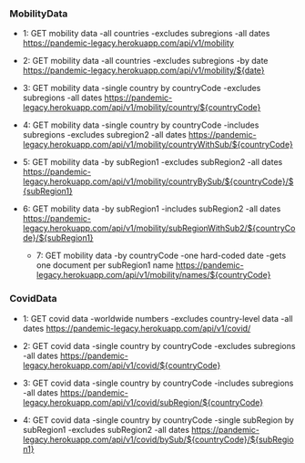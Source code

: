 ### MobilityData
  * 1: GET mobility data
        -all countries
        -excludes subregions
        -all dates
    https://pandemic-legacy.herokuapp.com/api/v1/mobility

  * 2: GET mobility data
        -all countries
        -excludes subregions
        -by date
    https://pandemic-legacy.herokuapp.com/api/v1/mobility/${date}

  * 3: GET mobility data
        -single country by countryCode
        -excludes subregions
        -all dates
    https://pandemic-legacy.herokuapp.com/api/v1/mobility/country/${countryCode}

  * 4: GET mobility data
        -single country by countryCode
        -includes subregions
        -excludes subregion2
        -all dates
    https://pandemic-legacy.herokuapp.com/api/v1/mobility/countryWithSub/${countryCode}

  * 5: GET mobility data
        -by subRegion1
        -excludes subRegion2
        -all dates
    https://pandemic-legacy.herokuapp.com/api/v1/mobility/countryBySub/${countryCode}/${subRegion1}

  * 6: GET mobility data
        -by subRegion1
        -includes subRegion2
        -all dates
    https://pandemic-legacy.herokuapp.com/api/v1/mobility/subRegionWithSub2/${countryCode}/${subRegion1}

    * 7: GET mobility data
          -by countryCode
          -one hard-coded date
          -gets one document per subRegion1 name
      https://pandemic-legacy.herokuapp.com/api/v1/mobility/names/${countryCode}


### CovidData
  * 1: GET covid data
        -worldwide numbers
        -excludes country-level data
        -all dates
    https://pandemic-legacy.herokuapp.com/api/v1/covid/

  * 2: GET covid data
        -single country by countryCode
        -excludes subregions
        -all dates
    https://pandemic-legacy.herokuapp.com/api/v1/covid/${countryCode}

  * 3: GET covid data
        -single country by countryCode
        -includes subregions
        -all dates
    https://pandemic-legacy.herokuapp.com/api/v1/covid/subRegion/${countryCode}

  * 4: GET covid data
        -single country by countryCode
        -single subRegion by subRegion1
        -excludes subRegion2
        -all dates
    https://pandemic-legacy.herokuapp.com/api/v1/covid/bySub/${countryCode}/${subRegion1}
